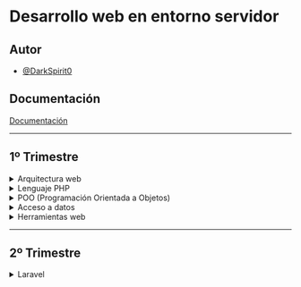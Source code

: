 # Desarrollo web en entorno servidor

## Autor

- [@DarkSpirit0](https://github.com/DarkSpirit0)

## Documentación

[Documentación](https://pamariniesfranciscodelosrios.github.io/dwes_public/dwes2425/)

---

## 1º Trimestre

<details>
  <summary>Arquitectura web</summary>
  
  - **1.** Arquitectura Web  
  - **2.** Arquitectura 3 capas y MVC  
  - **3.** Entregable  
  - **4.** Entorno PHP  
  - **5.** Hola Mundo  

</details>

<details>
  <summary>Lenguaje PHP</summary>
  
  **Semana 1**  
  - **1.** Básico Sintaxis  
  - **2.** Imprimiendo `echo` y `print`  
  - **3.** Datos y funciones  

  **Semana 2**  
  - **4.** Control  
  - **5.** Funciones y arrays  

  **Semana 3**  
  - **5.** Funciones y arrays (continuación)  
  - **6.** Formularios  

</details>

<details>
  <summary>POO (Programación Orientada a Objetos)</summary>
  
  - **0.** Introducción  
  - **1A.** POO Teoría  
  - **1B.** POO en PHP  
  - **1C.** Namespaces  
  - **2B.** Tecnologías y Frameworks  
  - **3C.** Generación de Aspecto  
  - **4D.** Generación Dinámica de Formularios  
  - **5E.** Parámetros de Configuración Web  
  - **6F.** Separación de Lógica de Negocio  
  - **7G.** Aplicación de los Principios POO  
  - **8H.** Documentación  

</details>

<details>
  <summary>Acceso a datos</summary>
  
  - **0.** Introducción  
  - **1A.** Un poco de historia  
  - **1B.** Preparando el entorno BBDD  
  - **2.** MySQLi  
  - **3.** PDO  
  - **4.** LoginMVC  
  - **5.** CRUD MVC  
  - **6.** Ficheros y PDF  
  - **7.** Material extra y ampliación  

</details>

<details>
  <summary>Herramientas web</summary>
  
  - **0.** Introducción  
  - **0.** Mapa Conceptual  
  - **1.** Cabeceras del servidor  
  - **2B.** Ejemplo Sesiones  
  - **2.** Estado: Sesiones  
  - **3.** Estado: Cookies  
  - **4.** Autenticación y Recursos  

</details>

---

## 2º Trimestre

<details>
  <summary>Laravel</summary>
  
  - **0.** Introducción  
  - **Iniciar Laravel**  
  - **1.** Gogodev:  
    - **1.** Fundamentos  
    - **2.** Blade  
    - **3.** Migraciones y Modelos  
    - **4.** Controladores  
    - **5.** CRUD  

</details>
